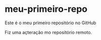 # meu-primeiro-repo
Este é o meu primeiro repositório no GitHub

Fiz uma açteração mo repositório remoto.
